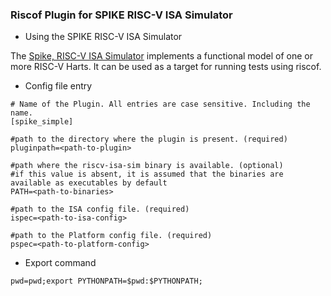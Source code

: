 ### Riscof Plugin for SPIKE RISC-V ISA Simulator

- Using the SPIKE RISC-V ISA Simulator

The [Spike, RISC-V ISA Simulator](https://github.com/riscv/riscv-isa-sim) implements a functional 
model of one or more RISC-V Harts. It can be used as a target for running tests using riscof.

- Config file entry
```
# Name of the Plugin. All entries are case sensitive. Including the name.
[spike_simple]

#path to the directory where the plugin is present. (required)
pluginpath=<path-to-plugin>

#path where the riscv-isa-sim binary is available. (optional)
#if this value is absent, it is assumed that the binaries are available as executables by default
PATH=<path-to-binaries>

#path to the ISA config file. (required)
ispec=<path-to-isa-config>

#path to the Platform config file. (required)
pspec=<path-to-platform-config>
```

- Export command
```
pwd=pwd;export PYTHONPATH=$pwd:$PYTHONPATH;
```
